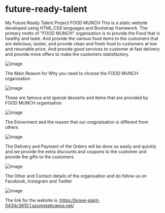 # future-ready-talent
My Future Ready Talent Project
FOOD MUNCH 
This is a static website developed using HTML,CSS languages and Bootstrap framework. The primary motto of "FOOD MUNCH" organization is to provide the Food that is healthy and taste. And provide the various food items to the customers that are delicious, tastier, and provide clean and fresh food to customers at low and resonable price. And provide good services to customer at fast delivery and provide more offers to make the customers statisfactory.

![image](https://user-images.githubusercontent.com/112898347/188801236-775cda53-85e1-4fa9-9520-23bdd8015aec.png)

The Main Reason for Why you need to choose the FOOD MUNCH organisation

![image](https://user-images.githubusercontent.com/112898347/188801926-1606d9bb-31af-43e4-b184-8c151f921c58.png)

These are famous and special desserts and items that are provided by FOOD MUNCH organisation

![image](https://user-images.githubusercontent.com/112898347/188802633-0ad59802-f9a9-4dfb-8e0f-0184e771431b.png)

The Enivorment and the reason that our oragnaisation is different from others

![image](https://user-images.githubusercontent.com/112898347/188802914-c504db3c-260f-43b3-a67d-d0bb1738857f.png)

The Delivery and Payment of the Orders will be done so easily and quickly and we provide the extra discounts and coupons to the customer and provide the gifts to the customers 

![image](https://user-images.githubusercontent.com/112898347/188803119-fbaf6cea-26f8-41c5-9a00-541a9dbe647a.png)

The Other and Contact details of the organisation and do follow us on Facebook, Instagram and Twitter

![image](https://user-images.githubusercontent.com/112898347/188803391-6331a210-5636-4fd0-9549-0243c4422f44.png)

The link for the website is :https://brave-plant-0434c3610.1.azurestaticapps.net/
